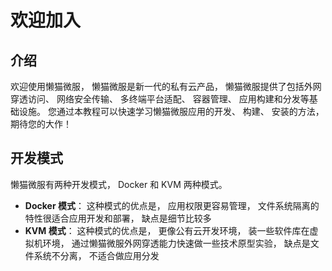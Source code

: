 # 欢迎加入

## 介绍

欢迎使用懒猫微服， 懒猫微服是新一代的私有云产品， 懒猫微服提供了包括外网穿透访问、 网络安全传输、 多终端平台适配、 容器管理、 应用构建和分发等基础设施。 您通过本教程可以快速学习懒猫微服应用的开发、 构建、 安装的方法， 期待您的大作！

## 开发模式

懒猫微服有两种开发模式， Docker 和 KVM 两种模式。

- **Docker 模式**： 这种模式的优点是， 应用权限更容易管理， 文件系统隔离的特性很适合应用开发和部署， 缺点是细节比较多
- **KVM 模式**： 这种模式的优点是， 更像公有云开发环境， 装一些软件库在虚拟机环境， 通过懒猫微服外网穿透能力快速做一些技术原型实验， 缺点是文件系统不分离， 不适合做应用分发
